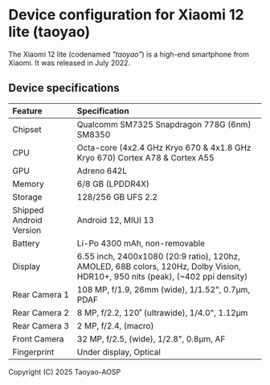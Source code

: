 # Device configuration for Xiaomi 12 lite (taoyao)

The Xiaomi 12 lite (codenamed _"taoyao"_) is a high-end smartphone from Xiaomi. It was released in July 2022.

## Device specifications

| Feature                 | Specification                                                                                                                       |
|:------------------------|:------------------------------------------------------------------------------------------------------------------------------------|
| Chipset                 | Qualcomm SM7325 Snapdragon 778G (6nm) SM8350                                                                                              |
| CPU                     | Octa-core (4x2.4 GHz Kryo 670 & 4x1.8 GHz Kryo 670) Cortex A78 & Cortex A55                                                                                 |
| GPU                     | Adreno 642L                                                                                                                         |
| Memory                  | 6/8 GB (LPDDR4X)                                                                                                                    |
| Storage                 | 128/256 GB UFS 2.2                                                                                                                  |
| Shipped Android Version | Android 12, MIUI 13                                                                                                                 |
| Battery                 | Li-Po 4300 mAh, non-removable                                                                                   |
| Display                 | 6.55 inch, 2400x1080 (20:9 ratio), 120hz, AMOLED, 68B colors, 120Hz, Dolby Vision, HDR10+, 950 nits (peak), (~402 ppi density) |
| Rear Camera 1           | 108 MP, f/1.9, 26mm (wide), 1/1.52", 0.7µm, PDAF                                                                                     |
| Rear Camera 2           | 8 MP, f/2.2, 120˚ (ultrawide), 1/4.0", 1.12µm                                                                                       |
| Rear Camera 3           | 2 MP, f/2.4, (macro)                                                                             |
| Front Camera            | 32 MP, f/2.5, (wide), 1/2.8", 0.8µm, AF                                                                                            |
| Fingerprint             | Under display, Optical                                                                                                                         |



Copyright (C) 2025 Taoyao-AOSP
